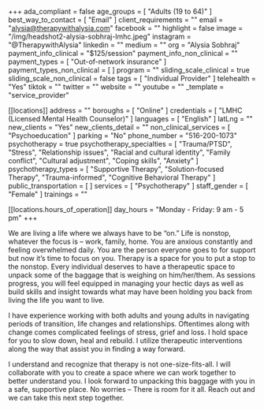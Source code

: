 +++
ada_compliant = false
age_groups = [ "Adults (19 to 64)" ]
best_way_to_contact = [ "Email" ]
client_requirements = ""
email = "alysia@therapywithalysia.com"
facebook = ""
highlight = false
image = "/img/headshot2-alysia-sobhraj-lmhc.jpeg"
instagram = "@TherapywithAlysia"
linkedin = ""
medium = ""
org = "Alysia Sobhraj"
payment_info_clinical = "$125/session"
payment_info_non_clinical = ""
payment_types = [ "Out-of-network insurance" ]
payment_types_non_clinical = [ ]
program = ""
sliding_scale_clinical = true
sliding_scale_non_clinical = false
tags = [ "Individual Provider" ]
telehealth = "Yes"
tiktok = ""
twitter = ""
website = ""
youtube = ""
_template = "service_provider"

[[locations]]
address = ""
boroughs = [ "Online" ]
credentials = [ "LMHC (Licensed Mental Health Counselor)" ]
languages = [ "English" ]
latLng = ""
new_clients = "Yes"
new_clients_detail = ""
non_clinical_services = [ "Psychoeducation" ]
parking = "No"
phone_number = "516-200-1073"
psychotherapy = true
psychotherapy_specialties = [
  "Trauma/PTSD",
  "Stress",
  "Relationship issues",
  "Racial and cultural identity",
  "Family conflict",
  "Cultural adjustment",
  "Coping skills",
  "Anxiety"
]
psychotherapy_types = [
  "Supportive Therapy",
  "Solution-focused Therapy",
  "Trauma-informed",
  "Cognitive Behavioral Therapy"
]
public_transportation = [ ]
services = [ "Psychotherapy" ]
staff_gender = [ "Female" ]
trainings = ""

  [[locations.hours_of_operation]]
  day_hours = "Monday - Friday: 9 am - 5 pm"
+++

We are living a life where we always have to be “on.” Life is nonstop, whatever the focus is – work, family, home. You are anxious constantly and feeling overwhelmed daily. You are the person everyone goes to for support but now it’s time to focus on you. Therapy is a space for you to put a stop to the nonstop. Every individual deserves to have a therapeutic space to unpack some of the baggage that is weighing on him/her/them. As sessions progress, you will feel equipped in managing your hectic days as well as build skills and insight towards what may have been holding you back from living the life you want to live.  
  
I have experience working with both adults and young adults in navigating periods of transition, life changes and relationships. Oftentimes along with change comes complicated feelings of stress, grief and loss. I hold space for you to slow down, heal and rebuild. I utilize therapeutic interventions along the way that assist you in finding a way forward.  
  
I understand and recognize that therapy is not one-size-fits-all. I will collaborate with you to create a space where we can work together to better understand you. I look forward to unpacking this baggage with you in a safe, supportive place. No worries – There is room for it all. Reach out and we can take this next step together.
